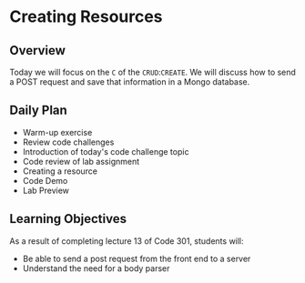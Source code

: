 # Creating Resources

## Overview

Today we will focus on the `C` of the `CRUD`:`CREATE`. We will discuss how to send a POST request and save that information in a Mongo database.

## Daily Plan

- Warm-up exercise
- Review code challenges
- Introduction of today's code challenge topic
- Code review of lab assignment
- Creating a resource
- Code Demo
- Lab Preview

## Learning Objectives

As a result of completing lecture 13 of Code 301, students will:

- Be able to send a post request from the front end to a server
- Understand the need for a body parser
